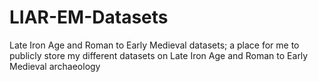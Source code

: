 # LIAR-EM-Datasets
Late Iron Age and Roman to Early Medieval datasets; a place for me to publicly store my different datasets on Late Iron Age and Roman to Early Medieval archaeology
